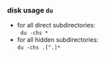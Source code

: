 ### disk usage ```du```
- for all direct subdirectories:  
``` du -chs *```
- for all hidden subdirectories:    
```du -chs .[^.]*```